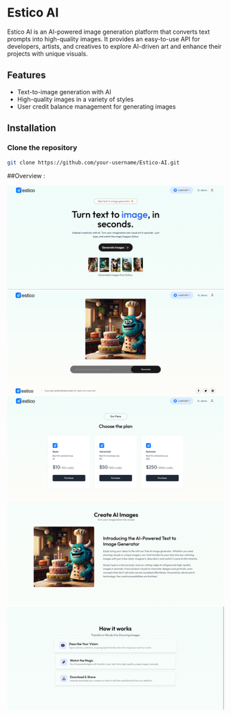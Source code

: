 # Estico AI

Estico AI is an AI-powered image generation platform that converts text prompts into high-quality images. It provides an easy-to-use API for developers, artists, and creatives to explore AI-driven art and enhance their projects with unique visuals.

## Features

- Text-to-image generation with AI
- High-quality images in a variety of styles
- User credit balance management for generating images

## Installation

### Clone the repository

```bash
git clone https://github.com/your-username/Estico-AI.git
```

##Overview :

![Homepage ](./client/src/assets/pageImages/Home.png)
![Resultpage ](./client/src/assets/pageImages/Result.png)
![Creditspage](./client/src/assets/pageImages/Credits.png)
![Creditspage](./client/src/assets/pageImages/Details.png)
![Creditspage](./client/src/assets/pageImages/Guide.png)
